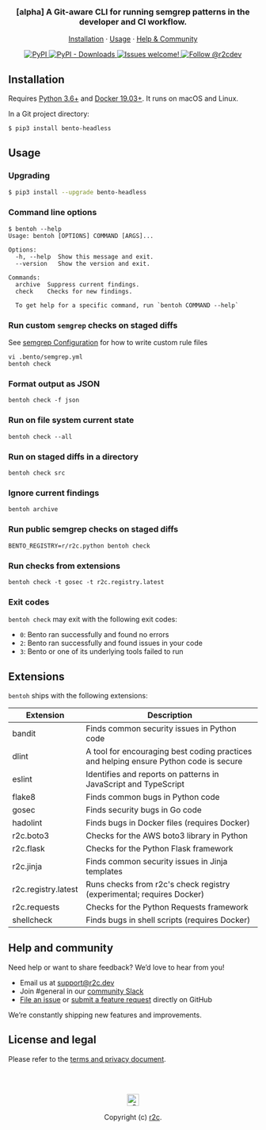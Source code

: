 <h3 align="center">
  [alpha] A Git-aware CLI for running semgrep patterns in the developer and CI workflow.
</h3>

<p align="center">
  <a href="#installation">Installation</a>
  <span> · </span>
  <a href="#usage">Usage</a>
  <span> · </span>
  <a href="#help-and-community">Help & Community</a>
</p>

<p align="center">
  <a href="https://pypi.org/project/bento-cli/">
    <img alt="PyPI" src="https://img.shields.io/pypi/v/bento-cli?style=flat-square&color=blue">
  </a>
  <a href="https://pypi.org/project/bento-cli/">
    <img alt="PyPI - Downloads" src="https://img.shields.io/pypi/dm/bento-cli?style=flat-square&color=green">
  </a>
  <a href="https://github.com/returntocorp/bento/issues/new/choose">
    <img src="https://img.shields.io/badge/issues-welcome-green?style=flat-square" alt="Issues welcome!" />
  </a>
  <a href="https://twitter.com/intent/follow?screen_name=r2cdev">
    <img src="https://img.shields.io/twitter/follow/r2cdev?label=Follow%20r2cdev&style=social&color=blue" alt="Follow @r2cdev" />
  </a>
</p>

## Installation

Requires [Python 3.6+](https://www.python.org/downloads/) and [Docker 19.03+](https://docs.docker.com/get-docker/). It runs on macOS and Linux.

In a Git project directory:

```bash
$ pip3 install bento-headless
```

## Usage

### Upgrading

```bash
$ pip3 install --upgrade bento-headless
```

### Command line options

```
$ bentoh --help
Usage: bentoh [OPTIONS] COMMAND [ARGS]...

Options:
  -h, --help  Show this message and exit.
  --version   Show the version and exit.

Commands:
  archive  Suppress current findings.
  check    Checks for new findings.

  To get help for a specific command, run `bentoh COMMAND --help`
```

### Run custom `semgrep` checks on staged diffs

See [semgrep Configuration](https://github.com/returntocorp/semgrep/blob/develop/docs/config/advanced.md) for how to write custom rule files

```
vi .bento/semgrep.yml
bentoh check
```

### Format output as JSON

```
bentoh check -f json
```

### Run on file system current state

```
bentoh check --all
```

### Run on staged diffs in a directory

```
bentoh check src
```

### Ignore current findings

```
bentoh archive
```

### Run public semgrep checks on staged diffs

```
BENTO_REGISTRY=r/r2c.python bentoh check
```

### Run checks from extensions

```
bentoh check -t gosec -t r2c.registry.latest
```

### Exit codes

`bentoh check` may exit with the following exit codes:

- `0`: Bento ran successfully and found no errors
- `2`: Bento ran successfully and found issues in your code
- `3`: Bento or one of its underlying tools failed to run

## Extensions

`bentoh` ships with the following extensions:

| Extension           | Description                                                                           |
| ------------------- | ------------------------------------------------------------------------------------- |
| bandit              | Finds common security issues in Python code                                           |
| dlint               | A tool for encouraging best coding practices and helping ensure Python code is secure |
| eslint              | Identifies and reports on patterns in JavaScript and TypeScript                       |
| flake8              | Finds common bugs in Python code                                                      |
| gosec               | Finds security bugs in Go code                                                        |
| hadolint            | Finds bugs in Docker files (requires Docker)                                          |
| r2c.boto3           | Checks for the AWS boto3 library in Python                                            |
| r2c.flask           | Checks for the Python Flask framework                                                 |
| r2c.jinja           | Finds common security issues in Jinja templates                                       |
| r2c.registry.latest | Runs checks from r2c's check registry (experimental; requires Docker)                 |
| r2c.requests        | Checks for the Python Requests framework                                              |
| shellcheck          | Finds bugs in shell scripts (requires Docker)                                         |

## Help and community

Need help or want to share feedback? We’d love to hear from you!

- Email us at [support@r2c.dev](mailto:support@r2c.dev)
- Join #general in our [community Slack](https://join.slack.com/t/r2c-community/shared_invite/enQtNjU0NDYzMjAwODY4LWE3NTg1MGNhYTAwMzk5ZGRhMjQ2MzVhNGJiZjI1ZWQ0NjQ2YWI4ZGY3OGViMGJjNzA4ODQ3MjEzOWExNjZlNTA)
- [File an issue](https://github.com/returntocorp/bento/issues/new?assignees=&labels=bug&template=bug_report.md&title=) or [submit a feature request](https://github.com/returntocorp/bento/issues/new?assignees=&labels=feature-request&template=feature_request.md&title=) directly on GitHub

We’re constantly shipping new features and improvements.

## License and legal

Please refer to the [terms and privacy document](https://github.com/returntocorp/bento/blob/master/PRIVACY.md).

</br>
</br>
<p align="center">
    <img src="https://web-assets.r2c.dev/r2c-logo-silhouette.png?gh" height="24" alt="r2c logo"/>
</p>
<p align="center">
    Copyright (c) <a href="https://r2c.dev">r2c</a>.
</p>
